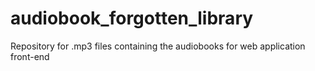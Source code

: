 # audiobook_forgotten_library
Repository for .mp3 files containing the audiobooks for web application front-end
